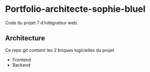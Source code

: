 # Portfolio-architecte-sophie-bluel

Code du projet 7 d'intégrateur web.

## Architecture

Ce repo git contient les 2 briques logicielles du projet 
- Frontend
- Backend